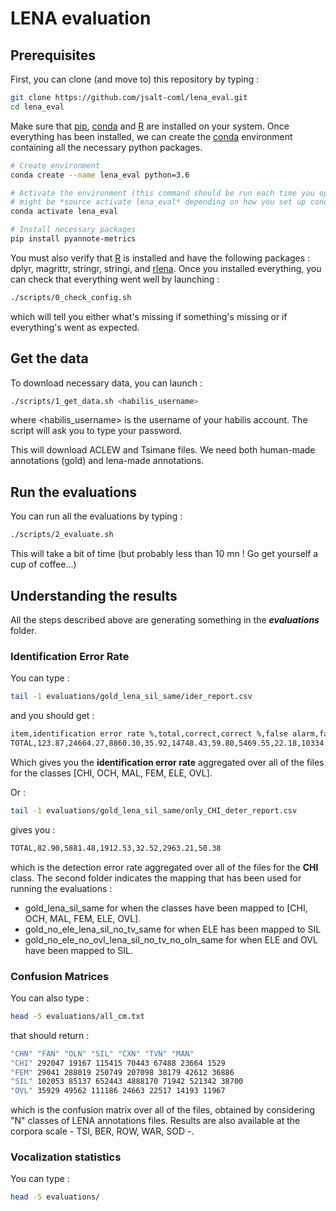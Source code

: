 # LENA evaluation

## Prerequisites

First, you can clone (and move to) this repository by typing :

```bash
git clone https://github.com/jsalt-coml/lena_eval.git
cd lena_eval
```

Make sure that [pip](https://pypi.org/project/pip/), [conda](https://docs.conda.io/en/latest/) and [R](https://www.r-project.org/) are installed on your system.
Once everything has been installed, we can create the [conda](https://docs.conda.io/en/latest/) environment containing all the necessary python packages.

```bash
# Create environment
conda create --name lena_eval python=3.6

# Activate the environment (this command should be run each time you open a new terminal !)
# might be *source activate lena_eval* depending on how you set up conda
conda activate lena_eval

# Install necessary packages
pip install pyannote-metrics
```

You must also verify that [R](https://www.r-project.org/) is installed and have the following packages : dplyr, magrittr, stringr, stringi, and [rlena](https://github.com/HomeBankCode/rlena).
Once you installed everything, you can check that everything went well by launching :

```bash
./scripts/0_check_config.sh
```

which will tell you either what's missing if something's missing or if everything's went as expected.

## Get the data

To download necessary data, you can launch :

```bash
./scripts/1_get_data.sh <habilis_username>
```

where <habilis_username> is the username of your habilis account. 
The script will ask you to type your password.

This will download ACLEW and Tsimane files. 
We need both human-made annotations (gold) and lena-made annotations.

## Run the evaluations

You can run all the evaluations by typing :

```bash
./scripts/2_evaluate.sh
```

This will take a bit of time (but probably less than 10 mn ! Go get yourself a cup of coffee...)

## Understanding the results

All the steps described above are generating something in the _**evaluations**_ folder.

### Identification Error Rate 

You can type : 

```bash
tail -1 evaluations/gold_lena_sil_same/ider_report.csv
```

and you should get :

```bash
item,identification error rate %,total,correct,correct %,false alarm,false alarm %,missed detection,missed detection %,confusion,confusion %
TOTAL,123.87,24664.27,8860.30,35.92,14748.43,59.80,5469.55,22.18,10334.42,41.90
```

Which gives you the **identification error rate** aggregated over all of the files for the classes [CHI, OCH, MAL, FEM, ELE, OVL].

Or : 

```bash
tail -1 evaluations/gold_lena_sil_same/only_CHI_deter_report.csv
```

gives you :

```bash
TOTAL,82.90,5881.48,1912.53,32.52,2963.21,50.38
```

which is the detection error rate aggregated over all of the files for the **CHI** class.
The second folder indicates the mapping that has been used for running the evaluations :

- gold_lena_sil_same for when the classes have been mapped to [CHI, OCH, MAL, FEM, ELE, OVL].
- gold_no_ele_lena_sil_no_tv_same for when ELE has been mapped to SIL
- gold_no_ele_no_ovl_lena_sil_no_tv_no_oln_same for when ELE and OVL have been mapped to SIL.

### Confusion Matrices
You can also type :

```bash
head -5 evaluations/all_cm.txt
```

that should return :

```bash
"CHN" "FAN" "OLN" "SIL" "CXN" "TVN" "MAN"
"CHI" 292047 19167 115415 70443 67488 23664 1529
"FEM" 29041 288019 250749 207098 38179 42612 36886
"SIL" 102053 85137 652443 4888170 71942 521342 38700
"OVL" 35929 49562 111186 24663 22517 14193 11967
```

which is the confusion matrix over all of the files, obtained by considering "N" classes of LENA annotations files.
Results are also available at the corpora scale - TSI, BER, ROW, WAR, SOD -.

### Vocalization statistics

You can type :

```bash
head -5 evaluations/
```